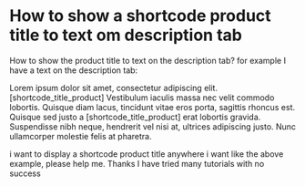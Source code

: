 
# How to show a shortcode product title to text om description tab

How to show the product title to text on the description tab?
for example
I have a text on the description tab:

Lorem ipsum dolor sit amet, consectetur adipiscing elit. [shortcode_title_product] Vestibulum iaculis massa nec velit commodo lobortis. Quisque diam lacus, tincidunt vitae eros porta, sagittis rhoncus est. Quisque sed justo a [shortcode_title_product] erat lobortis gravida. Suspendisse nibh neque, hendrerit vel nisi at, ultrices adipiscing justo. Nunc ullamcorper molestie felis at pharetra.

i want to display a shortcode product title anywhere i want like the above example, please help me. Thanks
I have tried many tutorials with no success

        